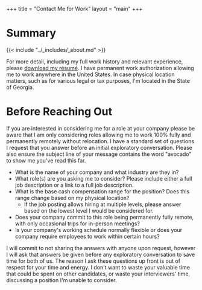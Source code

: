 +++
title = "Contact Me for Work"
layout = "main"
+++

# Summary

{{< include "../_includes/_about.md" >}}

For more detail, including my full work history and relevant experience, please
[download my r&eacute;sum&eacute;][cvpdf]. I have permanent work authorization
allowing me to work anywhere in the United States. In case physical location
matters, such as for various legal or tax purposes, I'm located in the State of
Georgia.

# Before Reaching Out

If you are interested in considering me for a role at your company please be
aware that I am only considering roles allowing me to work 100% fully and
permanently remotely without relocation. I have a standard set of questions
I request that you answer before an initial exploratory conversation. Please
also ensure the subject line of your message contains the word "avocado" to
show me you've read this far.

- What is the name of your company and what industry are they in?
- What role(s) are you asking me to consider? Please include either a full job
  description or a link to a full job description.
- What is the base cash compensation range for the position? Does this range
  change based on my physical location?
  - If the job posting allows hiring at multiple levels, please answer based on
    the lowest level I would be considered for.
- Does your company commit to this role being permanently fully remote, with
  only occasional trips for in-person meetings?
- Is your company's working schedule normally flexible or does your company
  require employees to work within certain hours?

I will commit to not sharing the answers with anyone upon request, however
I will ask that answers be given before any exploratory conversation to save
time for both of us. The reason I ask these questions up front is out of respect
for your time and energy. I don't want to waste your valuable time that could be
spent on other candidates, or waste your interviewers' time, discussing
a position I'm unable to consider.

[cvpdf]: /docs/resume.pdf
